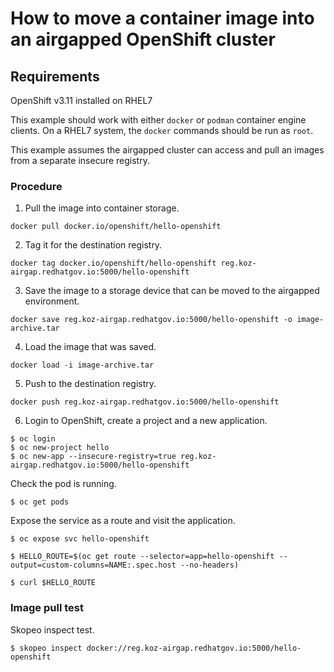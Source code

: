 # How to move a container image into an airgapped OpenShift cluster

## Requirements
OpenShift v3.11 installed on RHEL7

This example should work with either ```docker``` or ```podman``` container engine clients. On a RHEL7 system, the ```docker``` commands should be run as ```root```.

This example assumes the airgapped cluster can access and pull an images from a separate insecure registry.

### Procedure

1) Pull the image into container storage.

```docker pull docker.io/openshift/hello-openshift```

2) Tag it for the destination registry.

```docker tag docker.io/openshift/hello-openshift reg.koz-airgap.redhatgov.io:5000/hello-openshift```

3) Save the image to a storage device that can be moved to the airgapped environment.

```docker save reg.koz-airgap.redhatgov.io:5000/hello-openshift -o image-archive.tar```

4) Load the image that was saved.

```docker load -i image-archive.tar```

5) Push to the destination registry.

```docker push reg.koz-airgap.redhatgov.io:5000/hello-openshift```

6) Login to OpenShift, create a project and a new application.

```
$ oc login
$ oc new-project hello
$ oc new-app --insecure-registry=true reg.koz-airgap.redhatgov.io:5000/hello-openshift
```

Check the pod is running.
```
$ oc get pods
```

Expose the service as a route and visit the application.
```
$ oc expose svc hello-openshift

$ HELLO_ROUTE=$(oc get route --selector=app=hello-openshift --output=custom-columns=NAME:.spec.host --no-headers)

$ curl $HELLO_ROUTE
```

### Image pull test

Skopeo inspect test.

```
$ skopeo inspect docker://reg.koz-airgap.redhatgov.io:5000/hello-openshift
```
